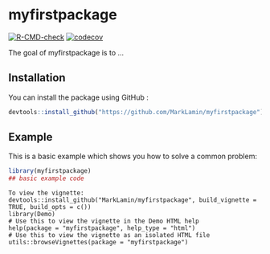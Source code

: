 
# myfirstpackage

<!-- badges: start -->
[![R-CMD-check](https://github.com/MarkLamin/myfirstpackage/workflows/R-CMD-check/badge.svg)](https://github.com/MarkLamin/myfirstpackage/actions)
[![codecov](https://codecov.io/gh/MarkLamin/myfirstpackage/branch/master/graph/badge.svg?token=EBUIPEO7C1)](https://codecov.io/gh/MarkLamin/myfirstpackage)
<!-- badges: end -->

The goal of myfirstpackage is to ...

## Installation

You can install the package using GitHub :

``` r
devtools::install_github("https://github.com/MarkLamin/myfirstpackage")
```

## Example

This is a basic example which shows you how to solve a common problem:

``` r
library(myfirstpackage)
## basic example code
```
```{r}
To view the vignette:
devtools::install_github("MarkLamin/myfirstpackage", build_vignette = TRUE, build_opts = c())
library(Demo)
# Use this to view the vignette in the Demo HTML help
help(package = "myfirstpackage", help_type = "html")
# Use this to view the vignette as an isolated HTML file
utils::browseVignettes(package = "myfirstpackage")
```

